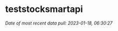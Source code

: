 
<!-- README.md is generated from README.Rmd. Please edit that file -->

# teststocksmartapi

*Date of most recent data pull: 2023-01-18, 06:30:27*
